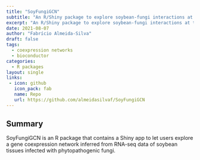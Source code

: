 ```yaml
---
title: "SoyFungiGCN"
subtitle: "An R/Shiny package to explore soybean-fungi interactions at the transcriptional level"
excerpt: "An R/Shiny package to explore soybean-fungi interactions at the transcriptional level"
date: 2021-08-07
author: "Fabrício Almeida-Silva"
draft: false
tags:
  - coexpression networks
  - bioconductor
categories:
  - R packages
layout: single
links:
 - icon: github
   icon_pack: fab
   name: Repo
   url: https://github.com/almeidasilvaf/SoyFungiGCN
---
```


## Summary

SoyFungiGCN is an R package that contains a Shiny app to let users explore a gene coexpression network inferred from RNA-seq data of soybean tissues infected with phytopathogenic fungi.